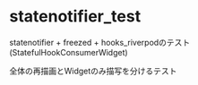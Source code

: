 # statenotifier_test

statenotifier + freezed + hooks_riverpodのテスト(StatefulHookConsumerWidget)

全体の再描画とWidgetのみ描写を分けるテスト
